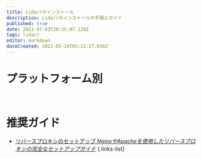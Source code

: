 ```yaml
---
title: Lidarrのインストール
description: Lidarrのインストールの手順とガイド
published: true
date: 2023-07-03T20:25:07.129Z
tags: lidarr
editor: markdown
dateCreated: 2021-05-24T05:12:27.036Z
---
```


# プラットフォーム別
[<i class="fab fa-windows" style="font-size: 3em;"></i>](/lidarr/installation/windows)&nbsp;&nbsp;&nbsp;&nbsp;[<i class="fab fa-linux" style="font-size: 3em;"></i>](/lidarr/installation/linux)&nbsp;&nbsp;&nbsp;&nbsp;[<i class="fab fa-apple" style="font-size: 3em;"></i>](/lidarr/installation/macos)&nbsp;&nbsp;&nbsp;&nbsp;[<i class="fab fa-freebsd" style="font-size: 3em;"></i>](/lidarr/installation/freebsd)&nbsp;&nbsp;&nbsp;&nbsp;[<i class="fab fa-docker" style="font-size: 3em;"></i>](/lidarr/installation/docker)

# 推奨ガイド
- [リバースプロキシのセットアップ *NginxやApacheを使用したリバースプロキシの完全なセットアップガイド*](/lidarr/installation/reverse-proxy)
{.links-list}